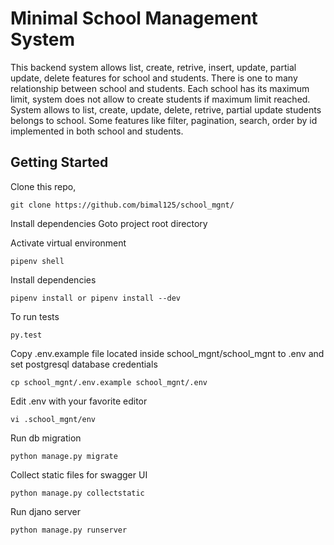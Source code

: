 # Minimal School Management System

This backend system allows list, create, retrive, insert, update, partial update, delete features for school and students. There is one to many relationship between school and students. Each school has its maximum limit, system does not allow to create students if maximum limit reached. System allows to list, create, update, delete, retrive, partial update students belongs to school. Some features like filter, pagination, search, order by id implemented in both school and students. 

## Getting Started

Clone this repo,
```
git clone https://github.com/bimal125/school_mgnt/

```
Install dependencies
Goto project root directory

Activate virtual environment

```
pipenv shell

```
Install dependencies

```
pipenv install or pipenv install --dev
```
To run tests

```
py.test
```

Copy .env.example file located inside school_mgnt/school_mgnt to .env and set  postgresql database credentials

```
cp school_mgnt/.env.example school_mgnt/.env 
```
Edit .env with your favorite editor

```
vi .school_mgnt/env
```
Run db migration

```
python manage.py migrate
```

Collect static files for swagger UI 
````
python manage.py collectstatic
````

Run djano server

```
python manage.py runserver
```
